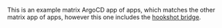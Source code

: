 This is an example matrix ArgoCD app of apps, which matches the other matrix app of apps, however this one includes the [hookshot bridge](https://matrix-org.github.io/matrix-hookshot/latest/metrics.html).
